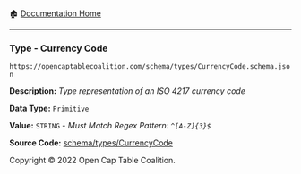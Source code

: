 :house: [Documentation Home](../../../README.md)

---

### Type - Currency Code

`https://opencaptablecoalition.com/schema/types/CurrencyCode.schema.json`

**Description:** _Type representation of an ISO 4217 currency code_

**Data Type:** `Primitive`

**Value:** `STRING` - _Must Match Regex Pattern: `^[A-Z]{3}$`_

**Source Code:** [schema/types/CurrencyCode](../../../../../../../../schema/types/CurrencyCode.schema.json)

Copyright © 2022 Open Cap Table Coalition.
